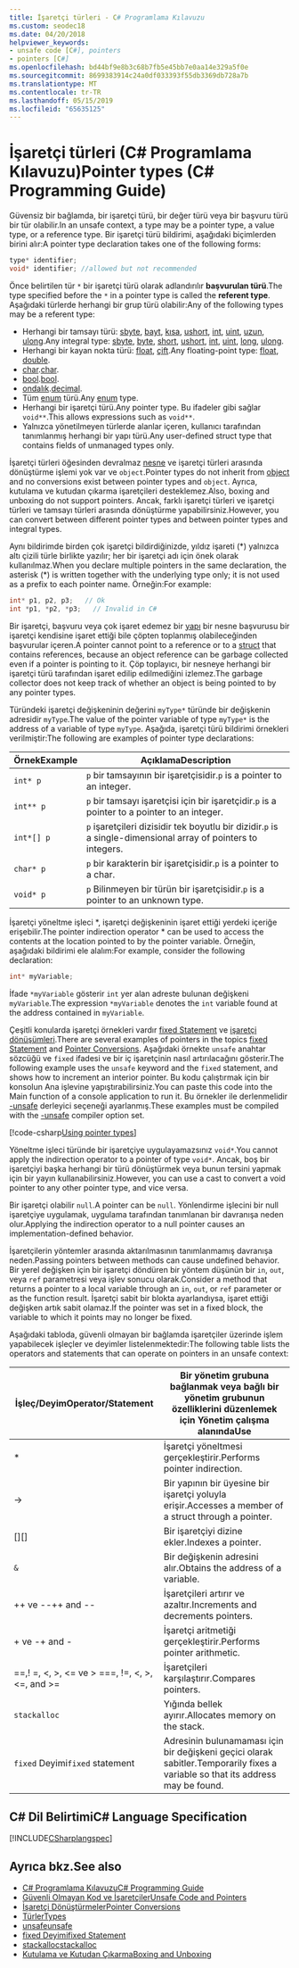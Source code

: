 ```yaml
---
title: İşaretçi türleri - C# Programlama Kılavuzu
ms.custom: seodec18
ms.date: 04/20/2018
helpviewer_keywords:
- unsafe code [C#], pointers
- pointers [C#]
ms.openlocfilehash: bd44bf9e8b3c68b7fb5e45bb7e0aa14e329a5f0e
ms.sourcegitcommit: 8699383914c24a0df033393f55db3369db728a7b
ms.translationtype: MT
ms.contentlocale: tr-TR
ms.lasthandoff: 05/15/2019
ms.locfileid: "65635125"
---
```

# <a name="pointer-types-c-programming-guide"></a><span data-ttu-id="22510-102">İşaretçi türleri (C# Programlama Kılavuzu)</span><span class="sxs-lookup"><span data-stu-id="22510-102">Pointer types (C# Programming Guide)</span></span>

<span data-ttu-id="22510-103">Güvensiz bir bağlamda, bir işaretçi türü, bir değer türü veya bir başvuru türü bir tür olabilir.</span><span class="sxs-lookup"><span data-stu-id="22510-103">In an unsafe context, a type may be a pointer type, a value type, or a reference type.</span></span> <span data-ttu-id="22510-104">Bir işaretçi türü bildirimi, aşağıdaki biçimlerden birini alır:</span><span class="sxs-lookup"><span data-stu-id="22510-104">A pointer type declaration takes one of the following forms:</span></span>

``` csharp
type* identifier;
void* identifier; //allowed but not recommended
```

<span data-ttu-id="22510-105">Önce belirtilen tür `*` bir işaretçi türü olarak adlandırılır **başvurulan türü**.</span><span class="sxs-lookup"><span data-stu-id="22510-105">The type specified before the `*` in a pointer type is called the **referent type**.</span></span> <span data-ttu-id="22510-106">Aşağıdaki türlerde herhangi bir grup türü olabilir:</span><span class="sxs-lookup"><span data-stu-id="22510-106">Any of the following types may be a referent type:</span></span>

- <span data-ttu-id="22510-107">Herhangi bir tamsayı türü: [sbyte](../../language-reference/keywords/sbyte.md), [bayt](../../language-reference/keywords/byte.md), [kısa](../../language-reference/keywords/short.md), [ushort](../../language-reference/keywords/ushort.md), [int](../../language-reference/keywords/int.md), [uint](../../language-reference/keywords/uint.md), [uzun](../../language-reference/keywords/long.md), [ulong](../../language-reference/keywords/ulong.md).</span><span class="sxs-lookup"><span data-stu-id="22510-107">Any integral type: [sbyte](../../language-reference/keywords/sbyte.md), [byte](../../language-reference/keywords/byte.md), [short](../../language-reference/keywords/short.md), [ushort](../../language-reference/keywords/ushort.md), [int](../../language-reference/keywords/int.md), [uint](../../language-reference/keywords/uint.md), [long](../../language-reference/keywords/long.md), [ulong](../../language-reference/keywords/ulong.md).</span></span>
- <span data-ttu-id="22510-108">Herhangi bir kayan nokta türü: [float](../../language-reference/keywords/float.md), [çift](../../language-reference/keywords/double.md).</span><span class="sxs-lookup"><span data-stu-id="22510-108">Any floating-point type: [float](../../language-reference/keywords/float.md), [double](../../language-reference/keywords/double.md).</span></span>
- <span data-ttu-id="22510-109">[char](../../language-reference/keywords/char.md).</span><span class="sxs-lookup"><span data-stu-id="22510-109">[char](../../language-reference/keywords/char.md).</span></span>
- <span data-ttu-id="22510-110">[bool](../../language-reference/keywords/bool.md).</span><span class="sxs-lookup"><span data-stu-id="22510-110">[bool](../../language-reference/keywords/bool.md).</span></span>
- <span data-ttu-id="22510-111">[ondalık](../../language-reference/keywords/decimal.md).</span><span class="sxs-lookup"><span data-stu-id="22510-111">[decimal](../../language-reference/keywords/decimal.md).</span></span>
- <span data-ttu-id="22510-112">Tüm [enum](../../language-reference/keywords/enum.md) türü.</span><span class="sxs-lookup"><span data-stu-id="22510-112">Any [enum](../../language-reference/keywords/enum.md) type.</span></span>
- <span data-ttu-id="22510-113">Herhangi bir işaretçi türü.</span><span class="sxs-lookup"><span data-stu-id="22510-113">Any pointer type.</span></span> <span data-ttu-id="22510-114">Bu ifadeler gibi sağlar `void**`.</span><span class="sxs-lookup"><span data-stu-id="22510-114">This allows expressions such as `void**`.</span></span>
- <span data-ttu-id="22510-115">Yalnızca yönetilmeyen türlerde alanlar içeren, kullanıcı tarafından tanımlanmış herhangi bir yapı türü.</span><span class="sxs-lookup"><span data-stu-id="22510-115">Any user-defined struct type that contains fields of unmanaged types only.</span></span>

<span data-ttu-id="22510-116">İşaretçi türleri öğesinden devralmaz [nesne](../../language-reference/keywords/object.md) ve işaretçi türleri arasında dönüştürme işlemi yok var ve `object`.</span><span class="sxs-lookup"><span data-stu-id="22510-116">Pointer types do not inherit from [object](../../language-reference/keywords/object.md) and no conversions exist between pointer types and `object`.</span></span> <span data-ttu-id="22510-117">Ayrıca, kutulama ve kutudan çıkarma işaretçileri desteklemez.</span><span class="sxs-lookup"><span data-stu-id="22510-117">Also, boxing and unboxing do not support pointers.</span></span> <span data-ttu-id="22510-118">Ancak, farklı işaretçi türleri ve işaretçi türleri ve tamsayı türleri arasında dönüştürme yapabilirsiniz.</span><span class="sxs-lookup"><span data-stu-id="22510-118">However, you can convert between different pointer types and between pointer types and integral types.</span></span>

<span data-ttu-id="22510-119">Aynı bildirimde birden çok işaretçi bildirdiğinizde, yıldız işareti (\*) yalnızca altı çizili türle birlikte yazılır; her bir işaretçi adı için önek olarak kullanılmaz.</span><span class="sxs-lookup"><span data-stu-id="22510-119">When you declare multiple pointers in the same declaration, the asterisk (\*) is written together with the underlying type only; it is not used as a prefix to each pointer name.</span></span> <span data-ttu-id="22510-120">Örneğin:</span><span class="sxs-lookup"><span data-stu-id="22510-120">For example:</span></span>

```csharp
int* p1, p2, p3;   // Ok
int *p1, *p2, *p3;   // Invalid in C#
```

<span data-ttu-id="22510-121">Bir işaretçi, başvuru veya çok işaret edemez bir [yapı](../../language-reference/keywords/struct.md) bir nesne başvurusu bir işaretçi kendisine işaret ettiği bile çöpten toplanmış olabileceğinden başvurular içeren.</span><span class="sxs-lookup"><span data-stu-id="22510-121">A pointer cannot point to a reference or to a [struct](../../language-reference/keywords/struct.md) that contains references, because an object reference can be garbage collected even if a pointer is pointing to it.</span></span> <span data-ttu-id="22510-122">Çöp toplayıcı, bir nesneye herhangi bir işaretçi türü tarafından işaret edilip edilmediğini izlemez.</span><span class="sxs-lookup"><span data-stu-id="22510-122">The garbage collector does not keep track of whether an object is being pointed to by any pointer types.</span></span>

<span data-ttu-id="22510-123">Türündeki işaretçi değişkeninin değerini `myType*` türünde bir değişkenin adresidir `myType`.</span><span class="sxs-lookup"><span data-stu-id="22510-123">The value of the pointer variable of type `myType*` is the address of a variable of type `myType`.</span></span> <span data-ttu-id="22510-124">Aşağıda, işaretçi türü bildirimi örnekleri verilmiştir:</span><span class="sxs-lookup"><span data-stu-id="22510-124">The following are examples of pointer type declarations:</span></span>

|<span data-ttu-id="22510-125">Örnek</span><span class="sxs-lookup"><span data-stu-id="22510-125">Example</span></span>|<span data-ttu-id="22510-126">Açıklama</span><span class="sxs-lookup"><span data-stu-id="22510-126">Description</span></span>|
|-------------|-----------------|
|`int* p`|<span data-ttu-id="22510-127">`p` bir tamsayının bir işaretçisidir.</span><span class="sxs-lookup"><span data-stu-id="22510-127">`p` is a pointer to an integer.</span></span>|
|`int** p`|<span data-ttu-id="22510-128">`p` bir tamsayı işaretçisi için bir işaretçidir.</span><span class="sxs-lookup"><span data-stu-id="22510-128">`p` is a pointer to a pointer to an integer.</span></span>|
|`int*[] p`|<span data-ttu-id="22510-129">`p` işaretçileri dizisidir tek boyutlu bir dizidir.</span><span class="sxs-lookup"><span data-stu-id="22510-129">`p` is a single-dimensional array of pointers to integers.</span></span>|
|`char* p`|<span data-ttu-id="22510-130">`p` bir karakterin bir işaretçisidir.</span><span class="sxs-lookup"><span data-stu-id="22510-130">`p` is a pointer to a char.</span></span>|
|`void* p`|<span data-ttu-id="22510-131">`p` Bilinmeyen bir türün bir işaretçisidir.</span><span class="sxs-lookup"><span data-stu-id="22510-131">`p` is a pointer to an unknown type.</span></span>|

<span data-ttu-id="22510-132">İşaretçi yöneltme işleci \*, işaretçi değişkeninin işaret ettiği yerdeki içeriğe erişebilir.</span><span class="sxs-lookup"><span data-stu-id="22510-132">The pointer indirection operator \* can be used to access the contents at the location pointed to by the pointer variable.</span></span> <span data-ttu-id="22510-133">Örneğin, aşağıdaki bildirimi ele alalım:</span><span class="sxs-lookup"><span data-stu-id="22510-133">For example, consider the following declaration:</span></span>

```csharp
int* myVariable;
```

<span data-ttu-id="22510-134">İfade `*myVariable` gösterir `int` yer alan adreste bulunan değişkeni `myVariable`.</span><span class="sxs-lookup"><span data-stu-id="22510-134">The expression `*myVariable` denotes the `int` variable found at the address contained in `myVariable`.</span></span>

<span data-ttu-id="22510-135">Çeşitli konularda işaretçi örnekleri vardır [fixed Statement](../../language-reference/keywords/fixed-statement.md) ve [işaretçi dönüşümleri](../../programming-guide/unsafe-code-pointers/pointer-conversions.md).</span><span class="sxs-lookup"><span data-stu-id="22510-135">There are several examples of pointers in the topics [fixed Statement](../../language-reference/keywords/fixed-statement.md) and [Pointer Conversions](../../programming-guide/unsafe-code-pointers/pointer-conversions.md).</span></span> <span data-ttu-id="22510-136">Aşağıdaki örnekte `unsafe` anahtar sözcüğü ve `fixed` ifadesi ve bir iç işaretçinin nasıl artırılacağını gösterir.</span><span class="sxs-lookup"><span data-stu-id="22510-136">The following example uses the `unsafe` keyword and the `fixed` statement, and shows how to increment an interior pointer.</span></span>  <span data-ttu-id="22510-137">Bu kodu çalıştırmak için bir konsolun Ana işlevine yapıştırabilirsiniz.</span><span class="sxs-lookup"><span data-stu-id="22510-137">You can paste this code into the Main function of a console application to run it.</span></span> <span data-ttu-id="22510-138">Bu örnekler ile derlenmelidir [-unsafe](../../language-reference/compiler-options/unsafe-compiler-option.md) derleyici seçeneği ayarlanmış.</span><span class="sxs-lookup"><span data-stu-id="22510-138">These examples must be compiled with the [-unsafe](../../language-reference/compiler-options/unsafe-compiler-option.md) compiler option set.</span></span>

[!code-csharp[Using pointer types](../../../../samples/snippets/csharp/keywords/FixedKeywordExamples.cs#5)]

<span data-ttu-id="22510-139">Yöneltme işleci türünde bir işaretçiye uygulayamazsınız `void*`.</span><span class="sxs-lookup"><span data-stu-id="22510-139">You cannot apply the indirection operator to a pointer of type `void*`.</span></span> <span data-ttu-id="22510-140">Ancak, boş bir işaretçiyi başka herhangi bir türü dönüştürmek veya bunun tersini yapmak için bir yayın kullanabilirsiniz.</span><span class="sxs-lookup"><span data-stu-id="22510-140">However, you can use a cast to convert a void pointer to any other pointer type, and vice versa.</span></span>

<span data-ttu-id="22510-141">Bir işaretçi olabilir `null`.</span><span class="sxs-lookup"><span data-stu-id="22510-141">A pointer can be `null`.</span></span> <span data-ttu-id="22510-142">Yönlendirme işlecini bir null işaretçiye uygulamak, uygulama tarafından tanımlanan bir davranışa neden olur.</span><span class="sxs-lookup"><span data-stu-id="22510-142">Applying the indirection operator to a null pointer causes an implementation-defined behavior.</span></span>

<span data-ttu-id="22510-143">İşaretçilerin yöntemler arasında aktarılmasının tanımlanmamış davranışa neden.</span><span class="sxs-lookup"><span data-stu-id="22510-143">Passing pointers between methods can cause undefined behavior.</span></span> <span data-ttu-id="22510-144">Bir yerel değişken için bir işaretçi döndüren bir yöntem düşünün bir `in`, `out`, veya `ref` parametresi veya işlev sonucu olarak.</span><span class="sxs-lookup"><span data-stu-id="22510-144">Consider a method that returns a pointer to a local variable through an `in`, `out`, or `ref` parameter or as the function result.</span></span> <span data-ttu-id="22510-145">İşaretçi sabit bir blokta ayarlandıysa, işaret ettiği değişken artık sabit olamaz.</span><span class="sxs-lookup"><span data-stu-id="22510-145">If the pointer was set in a fixed block, the variable to which it points may no longer be fixed.</span></span>

<span data-ttu-id="22510-146">Aşağıdaki tabloda, güvenli olmayan bir bağlamda işaretçiler üzerinde işlem yapabilecek işleçler ve deyimler listelenmektedir:</span><span class="sxs-lookup"><span data-stu-id="22510-146">The following table lists the operators and statements that can operate on pointers in an unsafe context:</span></span>

|<span data-ttu-id="22510-147">İşleç/Deyim</span><span class="sxs-lookup"><span data-stu-id="22510-147">Operator/Statement</span></span>|<span data-ttu-id="22510-148">Bir yönetim grubuna bağlanmak veya bağlı bir yönetim grubunun özelliklerini düzenlemek için Yönetim çalışma alanında</span><span class="sxs-lookup"><span data-stu-id="22510-148">Use</span></span>|
|-------------------------|---------|
|*|<span data-ttu-id="22510-149">İşaretçi yöneltmesi gerçekleştirir.</span><span class="sxs-lookup"><span data-stu-id="22510-149">Performs pointer indirection.</span></span>|
|->|<span data-ttu-id="22510-150">Bir yapının bir üyesine bir işaretçi yoluyla erişir.</span><span class="sxs-lookup"><span data-stu-id="22510-150">Accesses a member of a struct through a pointer.</span></span>|
|<span data-ttu-id="22510-151">[]</span><span class="sxs-lookup"><span data-stu-id="22510-151">[]</span></span>|<span data-ttu-id="22510-152">Bir işaretçiyi dizine ekler.</span><span class="sxs-lookup"><span data-stu-id="22510-152">Indexes a pointer.</span></span>|
|`&`|<span data-ttu-id="22510-153">Bir değişkenin adresini alır.</span><span class="sxs-lookup"><span data-stu-id="22510-153">Obtains the address of a variable.</span></span>|
|<span data-ttu-id="22510-154">++ ve --</span><span class="sxs-lookup"><span data-stu-id="22510-154">++ and --</span></span>|<span data-ttu-id="22510-155">İşaretçileri artırır ve azaltır.</span><span class="sxs-lookup"><span data-stu-id="22510-155">Increments and decrements pointers.</span></span>|
|<span data-ttu-id="22510-156">+ ve -</span><span class="sxs-lookup"><span data-stu-id="22510-156">+ and -</span></span>|<span data-ttu-id="22510-157">İşaretçi aritmetiği gerçekleştirir.</span><span class="sxs-lookup"><span data-stu-id="22510-157">Performs pointer arithmetic.</span></span>|
|<span data-ttu-id="22510-158">==,! =, \<, >, \<= ve > =</span><span class="sxs-lookup"><span data-stu-id="22510-158">==, !=, \<, >, \<=, and >=</span></span>|<span data-ttu-id="22510-159">İşaretçileri karşılaştırır.</span><span class="sxs-lookup"><span data-stu-id="22510-159">Compares pointers.</span></span>|
|`stackalloc`|<span data-ttu-id="22510-160">Yığında bellek ayırır.</span><span class="sxs-lookup"><span data-stu-id="22510-160">Allocates memory on the stack.</span></span>|
|<span data-ttu-id="22510-161">`fixed` Deyimi</span><span class="sxs-lookup"><span data-stu-id="22510-161">`fixed` statement</span></span>|<span data-ttu-id="22510-162">Adresinin bulunamaması için bir değişkeni geçici olarak sabitler.</span><span class="sxs-lookup"><span data-stu-id="22510-162">Temporarily fixes a variable so that its address may be found.</span></span>|

## <a name="c-language-specification"></a><span data-ttu-id="22510-163">C# Dil Belirtimi</span><span class="sxs-lookup"><span data-stu-id="22510-163">C# Language Specification</span></span>

 [!INCLUDE[CSharplangspec](~/includes/csharplangspec-md.md)]

## <a name="see-also"></a><span data-ttu-id="22510-164">Ayrıca bkz.</span><span class="sxs-lookup"><span data-stu-id="22510-164">See also</span></span>

- [<span data-ttu-id="22510-165">C# Programlama Kılavuzu</span><span class="sxs-lookup"><span data-stu-id="22510-165">C# Programming Guide</span></span>](../index.md)
- [<span data-ttu-id="22510-166">Güvenli Olmayan Kod ve İşaretçiler</span><span class="sxs-lookup"><span data-stu-id="22510-166">Unsafe Code and Pointers</span></span>](index.md)
- [<span data-ttu-id="22510-167">İşaretçi Dönüştürmeler</span><span class="sxs-lookup"><span data-stu-id="22510-167">Pointer Conversions</span></span>](pointer-conversions.md)
- [<span data-ttu-id="22510-168">Türler</span><span class="sxs-lookup"><span data-stu-id="22510-168">Types</span></span>](../../language-reference/keywords/types.md)
- [<span data-ttu-id="22510-169">unsafe</span><span class="sxs-lookup"><span data-stu-id="22510-169">unsafe</span></span>](../../language-reference/keywords/unsafe.md)
- [<span data-ttu-id="22510-170">fixed Deyimi</span><span class="sxs-lookup"><span data-stu-id="22510-170">fixed Statement</span></span>](../../language-reference/keywords/fixed-statement.md)
- [<span data-ttu-id="22510-171">stackalloc</span><span class="sxs-lookup"><span data-stu-id="22510-171">stackalloc</span></span>](../../language-reference/keywords/stackalloc.md)
- [<span data-ttu-id="22510-172">Kutulama ve Kutudan Çıkarma</span><span class="sxs-lookup"><span data-stu-id="22510-172">Boxing and Unboxing</span></span>](../types/boxing-and-unboxing.md)
